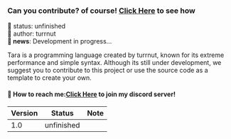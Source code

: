 ### Can you contribute? of course! [Click Here](CONTRIBUTING.md) to see how

🧪 status: unfinished<br/>
🧑 author: turrnut<br/>
**📰 news**: Development in progress...

Tara is a programming language created by turrnut, known for its extreme performance and simple syntax. Although its still under development, we suggest you to contribute to this project or use the source code as a template to create your own.

#### 📩 How to reach me:[Click Here](https://discord.gg/xQXK38PwEn) to join my discord server!

| Version | Status     | Note |
| ------- | ---------- | ---- |
| 1.0     | unfinished |      |
